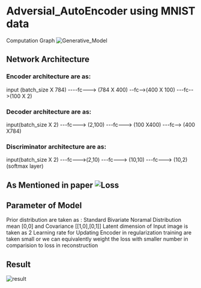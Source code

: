# Adversial_AutoEncoder using MNIST data
Computation Graph 
![Generative_Model](https://user-images.githubusercontent.com/21220616/55679013-23bea400-5921-11e9-8244-0aff3ec7a8e7.png)

## Network Architecture
### Encoder architecture are as:
input (batch_size X 784) ----fc---> (784 X 400) --fc-->(400 X 100) ---fc-->(100 X 2) 

### Decoder architecture are as:

input(batch_size X 2) ---fc---> (2,100) ---fc---> (100 X400) ---fc--> (400 X784)

### Discriminator architecture are as:

input(batch_size X 2) ---fc--->(2,10) ---fc---> (10,10) ---fc---> (10,2) (softmax layer)


## As Mentioned in paper ![Loss](https://user-images.githubusercontent.com/21220616/55679043-a5163680-5921-11e9-9a61-49e44b863087.png)

## Parameter of Model
Prior distribution are taken as : Standard Bivariate Noramal Distribution mean [0,0] and Covariance [[1,0],[0,1]]
Latent dimension of Input image is taken as 2
Learning rate for Updating Encoder in regularization training are taken small or we can equivalently weight the loss with smaller number in comparision to loss in reconstruction

## Result
![result](https://user-images.githubusercontent.com/21220616/55929891-73acac00-5c3c-11e9-9155-8daa9af02f5b.jpg)


